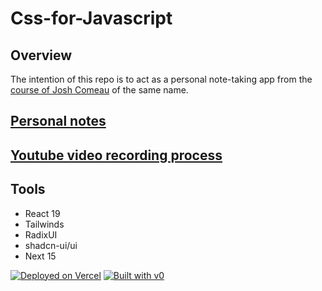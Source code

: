 # Css-for-Javascript

## Overview

The intention of this repo is to act as a personal note-taking app from the [course of Josh Comeau](https://css-for-js.dev/) of the same name.

## [Personal notes](https://docs.google.com/document/d/1yLhPwOai3lgb_5GGys-d9BRO8I7DJ50fVTzVhhdfEtI/edit?tab=t.0#heading=h.8nq9jnel1gig)

## [Youtube video recording process](https://www.youtube.com/playlist?list=PL_sapWkWdZHEz5v4BRUP5IQGNm32yTiwo)

## Tools

- React 19
- Tailwinds
- RadixUI
- shadcn-ui/ui
- Next 15

[![Deployed on Vercel](https://img.shields.io/badge/Deployed%20on-Vercel-black?style=for-the-badge&logo=vercel)](https://vercel.com/eulier1s-projects/v0-sidebar-layout-n1)
[![Built with v0](https://img.shields.io/badge/Built%20with-v0.dev-black?style=for-the-badge)](https://v0.dev/chat/projects/HvITaVgMBsk)

